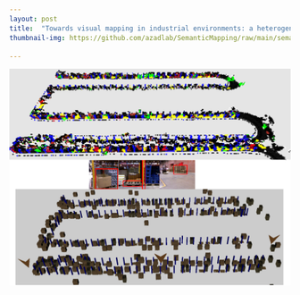```yaml
---
layout: post
title:  "Towards visual mapping in industrial environments: a heterogeneous task-specific and saliency driven approach"
thumbnail-img: https://github.com/azadlab/SemanticMapping/raw/main/semantic-mapping.png

---
```


[![](https://github.com/azadlab/SemanticMapping/raw/main/semantic-mapping.png)](https://github.com/azadlab/SemanticMapping)